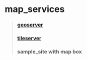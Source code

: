 # map_services
> ### [geoserver](geoserver/README.md)
> ### [tileserver](tileserver/README.md)
> ### sample_site with map box

